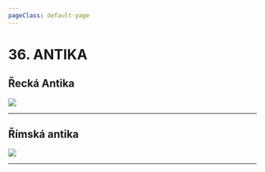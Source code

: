 ```yaml
---
pageClass: default-page
---
```

# 36. ANTIKA

## Řecká Antika

<img class="centered_image" src="/images/pos/36/antika_recko.jpg" />

---

## Římská antika

<img class="centered_image" src="/images/pos/36/antika_rim.jpg" />

---